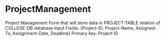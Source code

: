 # ProjectManagement
Project Management Form that will store data in PROJECT-TABLE relation of COLLEGE-DB database  Input Fields: {Project-ID, Project-Name, Assigned-To, Assignment-Date, Deadline}  Primary key: Project ID
